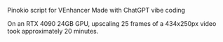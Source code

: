 Pinokio script for VEnhancer
Made with ChatGPT vibe coding

On an RTX 4090 24GB GPU, upscaling 25 frames of a 434x250px video took approximately 20 minutes.
